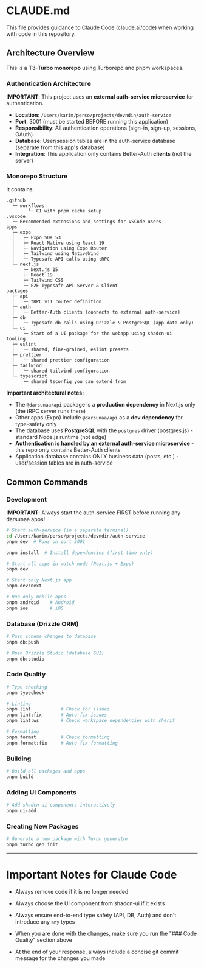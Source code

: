 # CLAUDE.md

This file provides guidance to Claude Code (claude.ai/code) when working with code in this repository.

## Architecture Overview

This is a **T3-Turbo monorepo** using Turborepo and pnpm workspaces.

### Authentication Architecture

**IMPORTANT**: This project uses an **external auth-service microservice** for authentication.

- **Location**: `/Users/karim/perso/projects/devndin/auth-service`
- **Port**: 3001 (must be started BEFORE running this application)
- **Responsibility**: All authentication operations (sign-in, sign-up, sessions, OAuth)
- **Database**: User/session tables are in the auth-service database (separate from this app's database)
- **Integration**: This application only contains Better-Auth **clients** (not the server)

### Monorepo Structure

It contains:

```
.github
  └─ workflows
        └─ CI with pnpm cache setup
.vscode
  └─ Recommended extensions and settings for VSCode users
apps
  ├─ expo
  │   ├─ Expo SDK 53
  │   ├─ React Native using React 19
  │   ├─ Navigation using Expo Router
  │   ├─ Tailwind using NativeWind
  │   └─ Typesafe API calls using tRPC
  └─ next.js
      ├─ Next.js 15
      ├─ React 19
      ├─ Tailwind CSS
      └─ E2E Typesafe API Server & Client
packages
  ├─ api
  │   └─ tRPC v11 router definition
  ├─ auth
  │   └─ Better-Auth clients (connects to external auth-service)
  ├─ db
  │   └─ Typesafe db calls using Drizzle & PostgreSQL (app data only)
  └─ ui
      └─ Start of a UI package for the webapp using shadcn-ui
tooling
  ├─ eslint
  │   └─ shared, fine-grained, eslint presets
  ├─ prettier
  │   └─ shared prettier configuration
  ├─ tailwind
  │   └─ shared tailwind configuration
  └─ typescript
      └─ shared tsconfig you can extend from
```

**Important architectural notes:**
- The `@darsunaa/api` package is a **production dependency** in Next.js only (the tRPC server runs there)
- Other apps (Expo) include `@darsunaa/api` as a **dev dependency** for type-safety only
- The database uses **PostgreSQL** with the `postgres` driver (postgres.js) - standard Node.js runtime (not edge)
- **Authentication is handled by an external auth-service microservice** - this repo only contains Better-Auth clients
- Application database contains ONLY business data (posts, etc.) - user/session tables are in auth-service

## Common Commands

### Development

**IMPORTANT**: Always start the auth-service FIRST before running any darsunaa apps!

```bash
# Start auth-service (in a separate terminal)
cd /Users/karim/perso/projects/devndin/auth-service
pnpm dev  # Runs on port 3001

pnpm install  # Install dependencies (first time only)

# Start all apps in watch mode (Next.js + Expo)
pnpm dev

# Start only Next.js app
pnpm dev:next

# Run only mobile apps
pnpm android    # Android
pnpm ios        # iOS
```

### Database (Drizzle ORM)

```bash
# Push schema changes to database
pnpm db:push

# Open Drizzle Studio (database GUI)
pnpm db:studio
```

### Code Quality

```bash
# Type checking
pnpm typecheck

# Linting
pnpm lint           # Check for issues
pnpm lint:fix       # Auto-fix issues
pnpm lint:ws        # Check workspace dependencies with sherif

# Formatting
pnpm format         # Check formatting
pnpm format:fix     # Auto-fix formatting
```

### Building

```bash
# Build all packages and apps
pnpm build
```

### Adding UI Components

```bash
# Add shadcn-ui components interactively
pnpm ui-add
```

### Creating New Packages

```bash
# Generate a new package with Turbo generator
pnpm turbo gen init
```

------------------------------------------------------------


# Important Notes for Claude Code

- Always remove code if it is no longer needed
- Always choose the UI component from shadcn-ui if it exists
- Always ensure end-to-end type safety (API, DB, Auth) and don't introduce any `any` types

- When you are done with the changes, make sure you run the "### Code Quality" section above
- At the end of your response, always include a concise git commit message for the changes you made